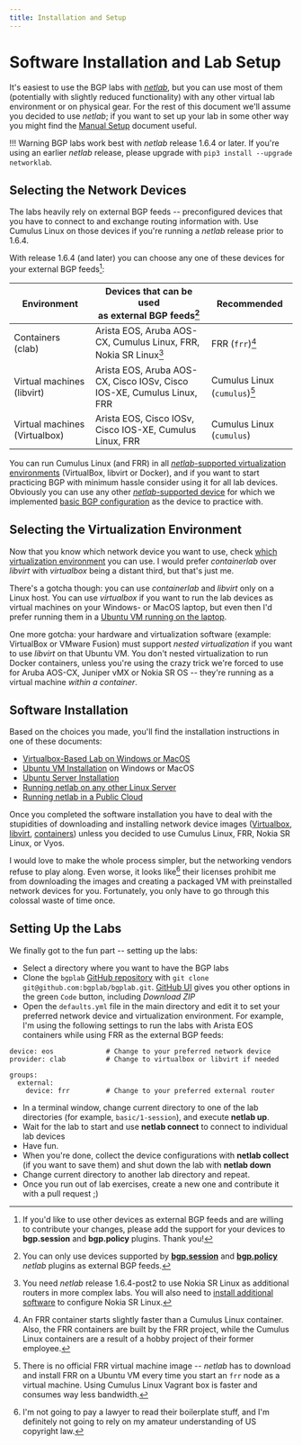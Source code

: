 ```yaml
---
title: Installation and Setup
---
```

# Software Installation and Lab Setup

It's easiest to use the BGP labs with _[netlab](https://netlab.tools/)_, but you can use most of them (potentially with slightly reduced functionality) with any other virtual lab environment or on physical gear. For the rest of this document we'll assume you decided to use _netlab_; if you want to set up your lab in some other way you might find the [Manual Setup](external/index.md) document useful.

!!! Warning
    BGP labs work best with _netlab_ release 1.6.4 or later. If you're using an earlier _netlab_ release, please upgrade with `pip3 install --upgrade networklab`.

## Selecting the Network Devices

The labs heavily rely on external BGP feeds -- preconfigured devices that you have to connect to and exchange routing information with. Use Cumulus Linux on those devices if you're running a _netlab_ release prior to 1.6.4.

With release 1.6.4 (and later) you can choose any one of these devices for your external BGP feeds[^OPL]:

| Environment | Devices that can be used<br>as external BGP feeds[^XF] | Recommended |
|-------------------|--------------------------------|-----|
| Containers (clab) | Arista EOS, Aruba AOS-CX, Cumulus Linux, FRR, Nokia SR Linux[^R164] | FRR (`frr`)[^FSF] |
| Virtual machines (libvirt) | Arista EOS, Aruba AOS-CX, Cisco IOSv, Cisco IOS-XE, Cumulus Linux, FRR | Cumulus Linux (`cumulus`)[^CSF] |
| Virtual machines (Virtualbox) | Arista EOS, Cisco IOSv, Cisco IOS-XE, Cumulus Linux, FRR | Cumulus Linux (`cumulus`) |

[^XF]: You can only use devices supported by **[bgp.session](https://netlab.tools/plugins/bgp.session/)** and **[bgp.policy](https://netlab.tools/plugins/bgp.policy/)** _netlab_ plugins as external BGP feeds.

[^R164]: You need _netlab_ release 1.6.4-post2 to use Nokia SR Linux as additional routers in more complex labs. You will also need to [install additional software](https://netlab.tools/caveats/#caveats-srlinux) to configure Nokia SR Linux.

[^OPL]: If you'd like to use other devices as external BGP feeds and are willing to contribute your changes, please add the support for your devices to **bgp.session** and **bgp.policy** plugins. Thank you!

[^FSF]: An FRR container starts slightly faster than a Cumulus Linux container. Also, the FRR containers are built by the FRR project, while the Cumulus Linux containers are a result of a hobby project of their former employee.

[^CSF]: There is no official FRR virtual machine image -- _netlab_ has to download and install FRR on a Ubuntu VM every time you start an `frr` node as a virtual machine. Using Cumulus Linux Vagrant box is faster and consumes way less bandwidth.

You can run Cumulus Linux (and FRR) in all [_netlab_-supported virtualization environments](https://netlab.tools/providers/) (VirtualBox, libvirt or Docker), and if you want to start practicing BGP with minimum hassle consider using it for all lab devices. Obviously you can use any other [_netlab_-supported device](https://netlab.tools/platforms/) for which we implemented [basic BGP configuration](https://netlab.tools/module/bgp/#platform-support) as the device to practice with.

## Selecting the Virtualization Environment

Now that you know which network device you want to use, check [which virtualization environment](https://netlab.tools/platforms/#supported-virtualization-providers) you can use. I would prefer _containerlab_ over _libvirt_ with _virtualbox_ being a distant third, but that's just me.

There's a gotcha though: you can use _containerlab_ and _libvirt_ only on a Linux host. You can use _virtualbox_ if you want to run the lab devices as virtual machines on your Windows- or MacOS laptop, but even then I'd prefer running them in a [Ubuntu VM running on the laptop](https://netlab.tools/install/ubuntu-vm/).

One more gotcha: your hardware and virtualization software (example: VirtualBox or VMware Fusion) must support _nested virtualization_ if you want to use _libvirt_ on that Ubuntu VM. You don't nested virtualization to run Docker containers, unless you're using the crazy trick we're forced to use for Aruba AOS-CX, Juniper vMX or Nokia SR OS -- they're running as a virtual machine _within a container_.

## Software Installation

Based on the choices you made, you'll find the installation instructions in one of these documents:

* [Virtualbox-Based Lab on Windows or MacOS](https://netlab.tools/labs/virtualbox/)
* [Ubuntu VM Installation](https://netlab.tools/install/ubuntu-vm/) on Windows or MacOS
* [Ubuntu Server Installation](https://netlab.tools/install/ubuntu/)
* [Running netlab on any other Linux Server](https://netlab.tools/install/linux/)
* [Running netlab in a Public Cloud](https://netlab.tools/install/cloud/)

Once you completed the software installation you have to deal with the stupidities of downloading and installing network device images ([Virtualbox](https://netlab.tools/labs/virtualbox/), [libvirt](https://netlab.tools/labs/libvirt/#vagrant-boxes), [containers](https://netlab.tools/labs/clab/#container-images)) unless you decided to use Cumulus Linux, FRR, Nokia SR Linux, or Vyos.

I would love to make the whole process simpler, but the networking vendors refuse to play along. Even worse, it looks like[^NPAL] their licenses prohibit me from downloading the images and creating a packaged VM with preinstalled network devices for you. Fortunately, you only have to go through this colossal waste of time once.

[^NPAL]: I'm not going to pay a lawyer to read their boilerplate stuff, and I'm definitely not going to rely on my amateur understanding of US copyright law.

## Setting Up the Labs

We finally got to the fun part -- setting up the labs:

* Select a directory where you want to have the BGP labs
* Clone the `bgplab` [GitHub repository](https://github.com/bgplab/bgplab) with `git clone git@github.com:bgplab/bgplab.git`. [GitHub UI](https://github.com/bgplab/bgplab) gives you other options in the green `Code` button, including _Download ZIP_
* Open the `defaults.yml` file in the main directory and edit it to set your preferred network device and virtualization environment. For example, I'm using the following settings to run the labs with Arista EOS containers while using FRR as the external BGP feeds:

```
device: eos             # Change to your preferred network device
provider: clab          # Change to virtualbox or libvirt if needed

groups:
  external:
    device: frr         # Change to your preferred external router
```

* In a terminal window, change current directory to one of the lab directories (for example, `basic/1-session`), and execute **netlab up**.
* Wait for the lab to start and use **netlab connect** to connect to individual lab devices
* Have fun.
* When you're done, collect the device configurations with **netlab collect** (if you want to save them) and shut down the lab with **netlab down**
* Change current directory to another lab directory and repeat.
* Once you run out of lab exercises, create a new one and contribute it with a pull request ;)
